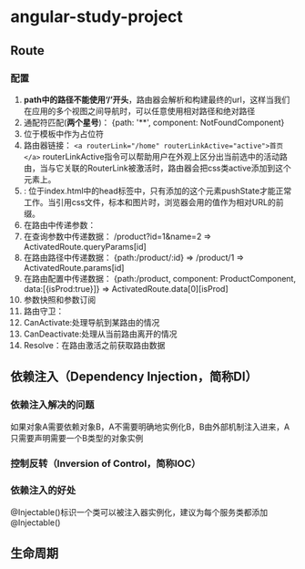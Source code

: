 # angular-study-project

## Route
### 配置
1. **path中的路径不能使用‘/’开头**，路由器会解析和构建最终的url，这样当我们在应用的多个视图之间导航时，可以任意使用相对路径和绝对路径
2. 通配符匹配(**两个星号**)：
{path: '\*\*', component: NotFoundComponent}
3. <router-outlet>位于模板中作为占位符
4. 路由器链接：
`<a routerLink="/home" routerLinkActive="active">首页</a>`
routerLinkActive指令可以帮助用户在外观上区分出当前选中的活动路由，当与它关联的RouterLink被激活时，路由器会把css类active添加到这个元素上。
5. <base href>: 位于index.html中的head标签中，只有添加的这个元素pushState才能正常工作。当引用css文件，标本和图片时，浏览器会用<base href>的值作为相对URL的前缀。
6. 在路由中传递参数：
  1. 在查询参数中传递数据：
  /product?id=1&name=2  =>  ActivatedRoute.queryParams[id]
  2. 在路由路径中传递数据：
  {path:/product/:id}   =>  /product/1   =>   ActivatedRoute.params[id]
  3. 在路由配置中传递数据：
  {path:/product, component: ProductComponent, data:[{isProd:true}]}  =>  ActivatedRoute.data[0][isProd]
7. 参数快照和参数订阅
8. 路由守卫：
  1. CanActivate:处理导航到某路由的情况
  2. CanDeactivate:处理从当前路由离开的情况
  3. Resolve：在路由激活之前获取路由数据

## 依赖注入（Dependency Injection，简称DI）
### 依赖注入解决的问题
如果对象A需要依赖对象B，A不需要明确地实例化B，B由外部机制注入进来，A只需要声明需要一个B类型的对象实例
### 控制反转（Inversion of Control，简称IOC）
### 依赖注入的好处

@Injectable()标识一个类可以被注入器实例化，建议为每个服务类都添加@Injectable()

## 生命周期
